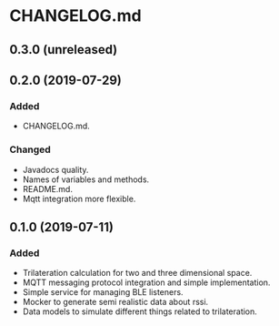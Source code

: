 # CHANGELOG.md

## 0.3.0 (unreleased)



## 0.2.0 (2019-07-29)

### Added

  - CHANGELOG.md.

### Changed

  - Javadocs quality.
  - Names of variables and methods.
  - README.md.
  - Mqtt integration more flexible.

## 0.1.0 (2019-07-11)

### Added

  - Trilateration calculation for two and three dimensional space.
  - MQTT messaging protocol integration and simple implementation.
  - Simple service for managing BLE listeners.
  - Mocker to generate semi realistic data about rssi.
  - Data models to simulate different things related to trilateration.